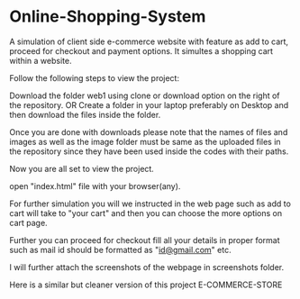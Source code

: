 # Online-Shopping-System
A simulation of client side e-commerce website with feature as add to cart, proceed for checkout and payment options. It simultes a shopping cart within a website.

Follow the following steps to view the project:

Download the folder web1 using clone or download option on the right of the repository. OR Create a folder in your laptop preferably on Desktop and then download the files inside the folder.

Once you are done with downloads please note that the names of files and images as well as the image folder must be same as the uploaded files in the repository since they have been used inside the codes with their paths.

Now you are all set to view the project.

open "index.html" file with your browser(any).

For further simulation you will we instructed in the web page such as add to cart will take to "your cart" and then you can choose the more options on cart page.

Further you can proceed for checkout fill all your details in proper format such as mail id should be formatted as "id@gmail.com" etc.

I will further attach the screenshots of the webpage in screenshots folder.

Here is a similar but cleaner version of this project E-COMMERCE-STORE
